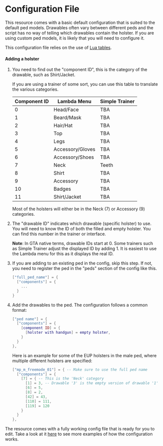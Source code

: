 # Configuration File
This resource comes with a basic default configuration that is suited to the default ped models. Drawables often vary between different peds and the script has no way of telling which drawables contain the holster. If you are using custom ped models, it is likely that you will need to configure it.

This configuration file relies on the use of [Lua tables](http://lua-users.org/wiki/TablesTutorial).

#### Adding a holster

1. You need to find out the "component ID", this is the category of the drawable, such as Shirt/Jacket. 


    If you are using a trainer of some sort, you can use this table to translate the various categories.

    | Component ID  | Lambda Menu | Simple Trainer |
    | ------------- | ------------- | --------|
    | 0  | Head/Face  | TBA |
    | 1  | Beard/Mask  | TBA |
    | 2  | Hair/Hat  | TBA |
    | 3  | Top  | TBA |
    | 4  | Legs  | TBA |
    | 5  | Accessory/Gloves  | TBA |
    | 6  | Accessory/Shoes  | TBA |
    | 7  | Neck  | Teeth 
    | 8  | Shirt  | TBA |
    | 9  | Accessory  | TBA |
    | 10  | Badges  | TBA |
    | 11  | Shirt/Jacket | TBA |

    Most of the holsters will either be in the Neck (7) or Accessory (9) categories.

2.  The "drawable ID" indicates which drawable (specific holster) to use. You will need to know the ID of both the filled and empty holster. You can find this number in the trainer or interface.

    **Note**: In GTA native terms, drawable IDs start at 0. Some trainers such as Simple Trainer adjust the displayed ID by adding 1. It is easiest to use the Lambda menu for this as it displays the real ID.

3. If you are adding to an existing ped in the config, skip this step. If not, you need to register the ped in the "peds" section of the config like this.

    ```lua
    ["full_ped_name"] = {
      ["components"] = {
        ...
      }
    }
    ```

4. Add the drawables to the ped. 
    The configuration follows a common format:
    ```lua
    ["ped name"] = {
      ["components"] = {
        [component ID] = {
          [holster with handgun] = empty holster,
        }
      }
    },
    ```

    Here is an example for some of the EUP holsters in the male ped, where multiple different holsters are specified:
    ```lua
    ["mp_m_freemode_01"] = { -- Make sure to use the full ped name
      ["components"] = {
        [7] = { -- This is the 'Neck' category
          [1] = 3, -- Drawable '3' is the empty version of drawable '1'
          [6] = 5,
          [8] = 2,
          [42] = 43,
          [110] = 111,
          [119] = 120
        }
      }
    },
    ```

The resource comes with a fully working config file that is ready for you to edit. Take a look at it [here](config.lua)  to see more examples of how the configuration works. 